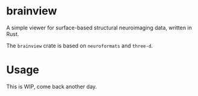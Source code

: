 # brainview

A simple viewer for surface-based structural neuroimaging data, written in Rust.

The `brainview` crate is based on `neuroformats` and `three-d`.

# Usage

This is WIP, come back another day.


